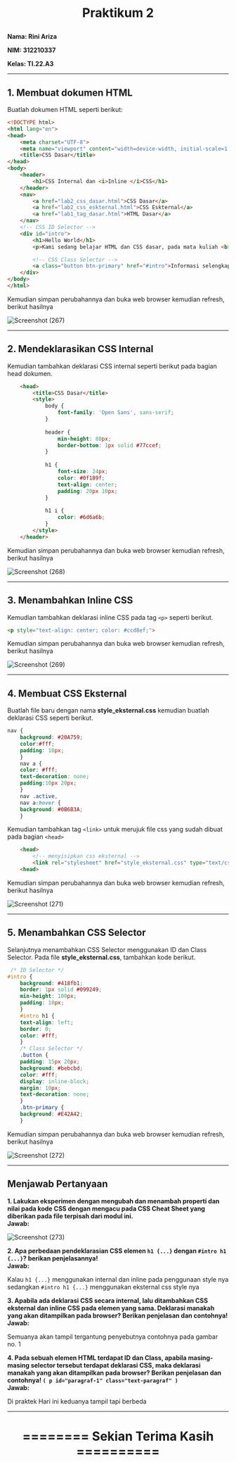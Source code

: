 <h1 <p align="center"><b>Praktikum 2</b></p></h1> 

**Nama: Rini Ariza**

**NIM: 312210337**

**Kelas: TI.22.A3**

---

## 1. Membuat dokumen HTML

Buatlah dokumen HTML seperti berikut:

```html
<!DOCTYPE html>
<html lang="en">
<head>
    <meta charset="UTF-8">
    <meta name="viewport" content="width=device-width, initial-scale=1.0">
    <title>CSS Dasar</title>
</head>
<body>
    <header>
        <h1>CSS Internal dan <i>Inline </i>CSS</h1>
    </header>
    <nav>
        <a href="lab2_css_dasar.html">CSS Dasar</a>
        <a href="lab2_css_eskternal.html">CSS Eskternal</a>
        <a href="lab1_tag_dasar.html">HTML Dasar</a>
    </nav>
    <!-- CSS ID Selector -->
    <div id="intro">
        <h1>Hello World</h1>
        <p>Kami sedang belajar HTML dan CSS dasar, pada mata kuliah <b>Pemograman Web</b> di <i>Universitas Pelita Bangsa</i>. Pelajaran pertama yang kami dapat adalah membuat tampilan web sederhana dalam rangka mengenal tag-tag dasar HTML dan CSS</p>

        <!-- CSS Class Selector -->
        <a class="button btn-primary" href="#intro">Informasi selengkapnya</a>
    </div>
</body>
</html>
```

Kemudian simpan perubahannya dan buka web browser kemudian refresh, berikut hasilnya

![Screenshot (267)](https://github.com/rniarzz/lab2Web/assets/115542704/48974aa1-aab6-4e8e-8029-0974054f2821)

---

## 2. Mendeklarasikan CSS Internal

Kemudian tambahkan deklarasi CSS internal seperti berikut pada bagian head dokumen.

```html
    <head>
        <title>CSS Dasar</title>
        <style>
            body {
                font-family: 'Open Sans', sans-serif;
            }
    
            header {
                min-height: 80px;
                border-bottom: 1px solid #77ccef;
            }
    
            h1 {
                font-size: 24px;
                color: #0f189f;
                text-align: center;
                padding: 20px 10px;
            }
    
            h1 i {
                color: #6d6a6b;
            }
        </style>
    </header>
```

Kemudian simpan perubahannya dan buka web browser kemudian refresh, berikut hasilnya

![Screenshot (268)](https://github.com/rniarzz/lab2Web/assets/115542704/5332b414-75f1-41f7-b195-763df77235cb)

---

## 3. Menambahkan Inline CSS

Kemudian tambahkan deklarasi inline CSS pada tag `<p>` seperti berikut.

```html
<p style="text-align: center; color: #ccd8ef;">
```

Kemudian simpan perubahannya dan buka web browser kemudian refresh, berikut hasilnya

![Screenshot (269)](https://github.com/rniarzz/lab2Web/assets/115542704/d746740c-6c77-43c1-84bf-63c374b94c3a)

---

## 4. Membuat CSS Eksternal

Buatlah file baru dengan nama **style_eksternal.css** kemudian buatlah deklarasi CSS seperti berikut.

```css
nav {
    background: #20A759;
    color:#fff;
    padding: 10px;
    }
    nav a {
    color: #fff;
    text-decoration: none;
    padding:10px 20px;
    }
    nav .active,
    nav a:hover {
    background: #0B6B3A;
    }
```

Kemudian tambahkan tag `<link>` untuk merujuk file css yang sudah dibuat pada bagian `<head>`

```html
    <head>
        <!-- menyisipkan css eksternal -->
        <link rel="stylesheet" href="style_eksternal.css" type="text/css">
    <head>

```

Kemudian simpan perubahannya dan buka web browser kemudian refresh, berikut hasilnya

![Screenshot (271)](https://github.com/rniarzz/lab2Web/assets/115542704/f4184d07-663b-4ab1-92de-07372568bea7)

---

## 5. Menambahkan CSS Selector

Selanjutnya menambahkan CSS Selector menggunakan ID dan Class Selector. Pada file **style_eksternal.css**, tambahkan kode berikut.

```css
 /* ID Selector */
#intro {
    background: #418fb1;
    border: 1px solid #099249;
    min-height: 100px;
    padding: 10px;
    }
    #intro h1 {
    text-align: left;
    border: 0;
    color: #fff;
    }
    /* Class Selector */
    .button {
    padding: 15px 20px;
    background: #bebcbd;
    color: #fff;
    display: inline-block;
    margin: 10px;
    text-decoration: none;
    }
    .btn-primary {
    background: #E42A42;
    }
```

Kemudian simpan perubahannya dan buka web browser kemudian refresh, berikut hasilnya

![Screenshot (272)](https://github.com/rniarzz/lab2Web/assets/115542704/9c42b084-a6c1-4e1f-9343-9742cc5d707c)

---

## Menjawab Pertanyaan

<b> 1. Lakukan eksperimen dengan mengubah dan menambah properti dan nilai pada kode CSS
dengan mengacu pada CSS Cheat Sheet yang diberikan pada file terpisah dari modul ini. </br>
Jawab: </b>

![Screenshot (273)](https://github.com/rniarzz/lab2Web/assets/115542704/e7f87989-640c-474e-985f-765ad23b5d6b)

<b> 2. Apa perbedaan pendeklarasian CSS elemen `h1 {...}` dengan `#intro h1 {...}`? berikan penjelasannya! </br>
Jawab: </b>

Kalau `h1 {...}` menggunakan internal dan inline pada penggunaan style nya sedangkan `#intro h1 {...}` menggunakan eksternal css style nya

<b> 3. Apabila ada deklarasi CSS secara internal, lalu ditambahkan CSS eksternal dan inline CSS pada elemen yang sama. Deklarasi manakah yang akan ditampilkan pada browser? Berikan penjelasan dan contohnya! </br>
Jawab: </b>

Semuanya akan tampil tergantung penyebutnya contohnya pada gambar no. 1

<b> 4. Pada sebuah elemen HTML terdapat ID dan Class, apabila masing-masing selector tersebut terdapat deklarasi CSS, maka deklarasi manakah yang akan ditampilkan pada browser? Berikan penjelasan dan contohnya! `( p id="paragraf-1" class="text-paragraf" )` </br>
Jawab: </b>

Di praktek Hari ini keduanya tampil tapi berbeda

---

<h1 <p align="center"><b>======== Sekian Terima Kasih ==========</b></p></h1>



